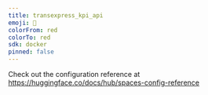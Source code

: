 ```yaml
---
title: transexpress_kpi_api
emoji: 🐠
colorFrom: red
colorTo: red
sdk: docker
pinned: false
---
```


Check out the configuration reference at https://huggingface.co/docs/hub/spaces-config-reference
